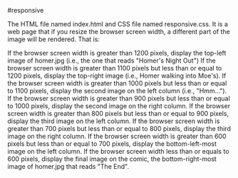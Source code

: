 #responsive

The HTML file named index.html and CSS file named responsive.css. It is a web page that if you resize the browser screen width, a different part of the image will be rendered. That is:

If the browser screen width is greater than 1200 pixels, display the top-left image of homer.jpg (i.e., the one that reads "Homer's Night Out") If the browser screen width is greater than 1100 pixels but less than or equal to 1200 pixels, display the top-right image (i.e., Homer walking into Moe's). If the browser screen width is greater than 1000 pixels but less than or equal to 1100 pixels, display the second image on the left column (i.e., "Hmm..."). If the browser screen width is greater than 900 pixels but less than or equal to 1000 pixels, display the second image on the right column. If the browser screen width is greater than 800 pixels but less than or equal to 900 pixels, display the third image on the left column. If the browser screen width is greater than 700 pixels but less than or equal to 800 pixels, display the third image on the right column. If the browser screen width is greater than 600 pixels but less than or equal to 700 pixels, display the bottom-left-most image on the left column. If the browser screen width less than or equals to 600 pixels, display the final image on the comic, the bottom-right-most image of homer.jpg that reads "The End".
